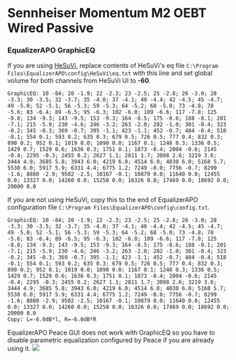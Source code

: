 # Sennheiser Momentum M2 OEBT Wired Passive
### EqualizerAPO GraphicEQ
If you are using [HeSuVi](https://sourceforge.net/projects/hesuvi/), replace contents of HeSuVi's eq file `C:\Program Files\EqualizerAPO\config\HeSuVi\eq.txt` with this line and set global volume for both channels from HeSuVi UI to **-60**.
```
GraphicEQ: 10 -84; 20 -1.9; 22 -2.3; 23 -2.5; 25 -2.8; 26 -3.0; 28 -3.3; 30 -3.5; 32 -3.7; 35 -4.0; 37 -4.1; 40 -4.4; 42 -4.5; 45 -4.7; 49 -5.0; 52 -5.1; 56 -5.3; 59 -5.3; 64 -5.2; 68 -5.0; 73 -4.8; 78 -5.6; 83 -6.4; 89 -6.5; 95 -6.3; 102 -6.0; 109 -6.6; 117 -7.8; 125 -8.8; 134 -9.3; 143 -9.5; 153 -9.3; 164 -8.5; 175 -8.6; 188 -8.1; 201 -7.1; 215 -5.9; 230 -4.6; 246 -3.2; 263 -2.0; 282 -1.0; 301 -0.4; 323 -0.2; 345 -0.3; 369 -0.7; 395 -1.1; 423 -1.1; 452 -0.7; 484 -0.4; 518 -0.1; 554 0.1; 593 0.2; 635 0.3; 679 0.5; 726 0.5; 777 0.4; 832 0.3; 890 0.2; 952 0.1; 1019 0.0; 1090 0.0; 1167 0.1; 1248 0.3; 1336 0.5; 1429 0.7; 1529 0.6; 1636 0.3; 1751 0.1; 1873 -0.4; 2004 -0.6; 2145 -0.4; 2295 -0.3; 2455 0.2; 2627 1.1; 2811 1.7; 3008 2.6; 3219 3.6; 3444 4.9; 3685 5.8; 3943 6.0; 4219 6.0; 4514 6.0; 4830 6.0; 5168 5.7; 5530 6.0; 5917 5.9; 6331 4.4; 6775 1.2; 7249 -0.0; 7756 -0.7; 8299 -1.6; 8880 -2.9; 9502 -2.5; 10167 -0.1; 10879 0.0; 11640 0.0; 12455 0.0; 13327 0.0; 14260 0.0; 15258 0.0; 16326 0.0; 17469 0.0; 18692 0.0; 20000 0.0
```
If you are not using HeSuVi, copy this to the end of EqualizerAPO configuration file `C:\Program Files\EqualizerAPO\config\config.txt`.
```
GraphicEQ: 10 -84; 20 -1.9; 22 -2.3; 23 -2.5; 25 -2.8; 26 -3.0; 28 -3.3; 30 -3.5; 32 -3.7; 35 -4.0; 37 -4.1; 40 -4.4; 42 -4.5; 45 -4.7; 49 -5.0; 52 -5.1; 56 -5.3; 59 -5.3; 64 -5.2; 68 -5.0; 73 -4.8; 78 -5.6; 83 -6.4; 89 -6.5; 95 -6.3; 102 -6.0; 109 -6.6; 117 -7.8; 125 -8.8; 134 -9.3; 143 -9.5; 153 -9.3; 164 -8.5; 175 -8.6; 188 -8.1; 201 -7.1; 215 -5.9; 230 -4.6; 246 -3.2; 263 -2.0; 282 -1.0; 301 -0.4; 323 -0.2; 345 -0.3; 369 -0.7; 395 -1.1; 423 -1.1; 452 -0.7; 484 -0.4; 518 -0.1; 554 0.1; 593 0.2; 635 0.3; 679 0.5; 726 0.5; 777 0.4; 832 0.3; 890 0.2; 952 0.1; 1019 0.0; 1090 0.0; 1167 0.1; 1248 0.3; 1336 0.5; 1429 0.7; 1529 0.6; 1636 0.3; 1751 0.1; 1873 -0.4; 2004 -0.6; 2145 -0.4; 2295 -0.3; 2455 0.2; 2627 1.1; 2811 1.7; 3008 2.6; 3219 3.6; 3444 4.9; 3685 5.8; 3943 6.0; 4219 6.0; 4514 6.0; 4830 6.0; 5168 5.7; 5530 6.0; 5917 5.9; 6331 4.4; 6775 1.2; 7249 -0.0; 7756 -0.7; 8299 -1.6; 8880 -2.9; 9502 -2.5; 10167 -0.1; 10879 0.0; 11640 0.0; 12455 0.0; 13327 0.0; 14260 0.0; 15258 0.0; 16326 0.0; 17469 0.0; 18692 0.0; 20000 0.0
Copy: L=-6.0dB*l, R=-6.0dB*R
```
EqualizerAPO Peace GUI does not work with GraphicEQ so you have to disable parametric equalization configured by Peace if you are already using it.
![](https://raw.githubusercontent.com/jaakkopasanen/AutoEq/master/results/Headphone.com/innerfidelity/onear/Sennheiser%20Momentum%20M2%20OEBT%20Wired%20Passive/Sennheiser%20Momentum%20M2%20OEBT%20Wired%20Passive.png)
